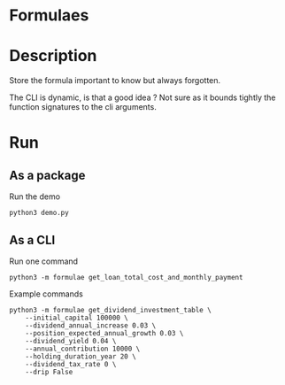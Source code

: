 # Formulaes

# Description
Store the formula important to know but always forgotten.

The CLI is dynamic, is that a good idea ? Not sure as it bounds tightly the function signatures to the cli arguments.

# Run

## As a package

Run the demo
```shell
python3 demo.py
```

## As a CLI

Run one command
```shell
python3 -m formulae get_loan_total_cost_and_monthly_payment 
```

Example commands
```shell
python3 -m formulae get_dividend_investment_table \
    --initial_capital 100000 \
    --dividend_annual_increase 0.03 \
    --position_expected_annual_growth 0.03 \
    --dividend_yield 0.04 \
    --annual_contribution 10000 \
    --holding_duration_year 20 \
    --dividend_tax_rate 0 \
    --drip False
```